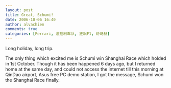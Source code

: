 ```yaml
---
layout: post
title: Great, Schumi!
date: 2006-10-06 16:40
author: alvachien
comments: true
categories: [Ferrari, 法拉利车队, 狂飙F1, 舒马赫]
---
```

Long holiday, long trip.

The only thing which excited me is Schumi win Shanghai Race which holded in 1st October. Though it has been happened 6 days ago, but I returned home at the same day, and could not access the internet till this morning at QinDao airport, Asus free PC demo station, I got the message, Schumi won the Shanghai Race finally.
